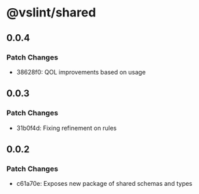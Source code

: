 # @vslint/shared

## 0.0.4

### Patch Changes

- 38628f0: QOL improvements based on usage

## 0.0.3

### Patch Changes

- 31b0f4d: Fixing refinement on rules

## 0.0.2

### Patch Changes

- c61a70e: Exposes new package of shared schemas and types
